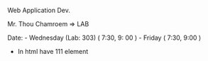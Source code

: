Web Application Dev.

Mr. Thou Chamroem => LAB

Date: 
	- Wednesday (Lab: 303) ( 7:30, 9: 00 )
	- Friday  ( 7:30, 9:00 )

- In html have 111 element

